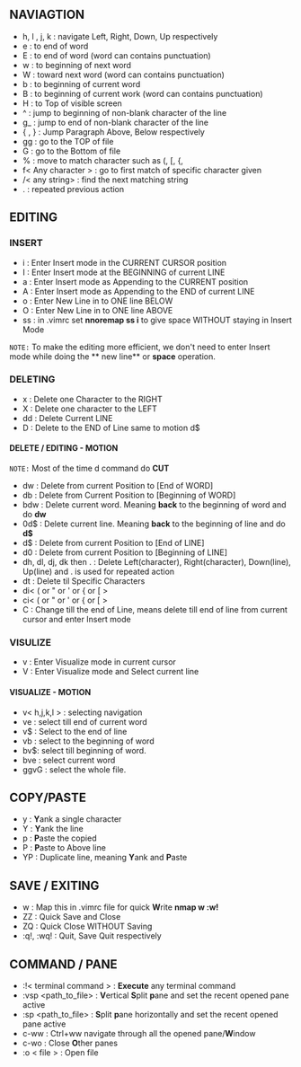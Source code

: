 
## NAVIAGTION
- h, l , j, k : navigate Left, Right, Down, Up respectively
- e : to end of word
- E : to end of word (word can contains punctuation)
- w : to beginning of next word
- W : toward next word (word can contains punctuation)
- b : to beginning of current word
- B : to beginning of current work (word can contains punctuation)
- H : to Top of visible screen
- ^ : jump to beginning of non-blank character of the line
- g_ : jump to end of non-blank character of the line
- { , } : Jump Paragraph Above, Below respectively
- gg  : go to the TOP of file
- G   : go to the Bottom of file
- % : move to match character such as (, [, {,  
- f< Any character > : go to first match of specific character given
- /< any string> : find the next matching string
- . : repeated previous action

## EDITING
### INSERT
- i : Enter Insert mode in the CURRENT CURSOR position
- I : Enter Insert mode at the BEGINNING of current LINE
- a : Enter Insert mode as Appending to the CURRENT position
- A : Enter Insert mode as Appending to the END of current LINE
- o : Enter New Line in to ONE line BELOW
- O : Enter New Line in to ONE line ABOVE
- ss : in .vimrc set **nnoremap ss i<space><esc>** to give space WITHOUT staying in Insert Mode

`NOTE:` To make the editing more efficient, we don't need to enter Insert mode while doing the ** new line** or **space** operation.
### DELETING
- x  : Delete one Character to the RIGHT
- X  : Delete one character to the LEFT
- dd : Delete Current LINE
- D  : Delete to the END of Line same to motion d$

#### DELETE / EDITING -  MOTION
`NOTE:` Most of the time d command do **CUT**
- dw : Delete from current Position to [End of WORD]
- db : Delete from Current Position to [Beginning of WORD]
- bdw : Delete current word. Meaning **back** to the beginning of word and do **dw**
- 0d$ : Delete current line. Meaning **back** to the beginning of line and do **d$**
- d$ : Delete from current Position to [End of LINE]
- d0 : Delete from current Position to [Beginning of LINE]
- dh, dl, dj, dk then . : Delete Left(character), Right(character), Down(line), Up(line) and . is used for repeated action
- dt<any character> : Delete til Specific Characters
- di< ( or " or ' or { or \[ >
- ci< ( or " or ' or { or \[ >
- C : Change till the end of Line, means delete till end of line from current cursor and enter Insert mode

### VISULIZE
- v : Enter Visualize mode in current cursor
- V : Enter Visualize mode and Select current line

#### VISUALIZE - MOTION
- v< h,j,k,l > : selecting navigation
- ve : select till end of current word
- v$ : Select to the end of line
- vb : select to the beginning of word
- bv$: select till beginning of word.
- bve : select current word
- ggvG : select the whole file.

## COPY/PASTE
- y : **Y**ank a single character
- Y : **Y**ank the line
- p : **P**aste the copied
- P : **P**aste to Above line
- YP : Duplicate line, meaning **Y**ank and **P**aste

## SAVE / EXITING
- <leader>w : Map this in .vimrc file for quick **W**rite **nmap <leader>w :w!<cr>**
- ZZ        : Quick Save and Close
- ZQ        : Quick Close WITHOUT Saving
- :q!, :wq! : Quit, Save Quit respectively

## COMMAND / PANE
- :!< terminal command >  : **Execute** any terminal command
- :vsp <path_to_file>   : **V**ertical **S**plit **p**ane and set the recent opened pane active
- :sp <path_to_file>    : **S**plit **p**ane horizontally and set the recent opened pane active
- c-ww                  : Ctrl+ww navigate through all the opened pane/**W**indow
- c-wo                  : Close **O**ther panes
- :o < file >           : Open file

